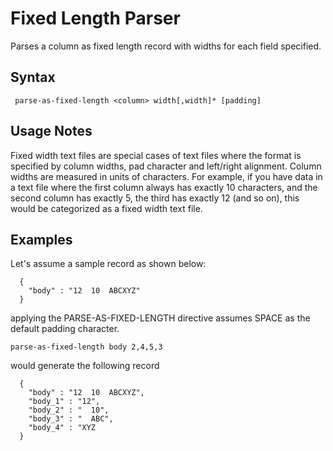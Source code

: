 # Fixed Length Parser

Parses a column as fixed length record with widths for each field specified.

## Syntax
```
 parse-as-fixed-length <column> width[,width]* [padding]
```

## Usage Notes

Fixed width text files are special cases of text files where the format is specified by column widths,
pad character and left/right alignment.  Column widths are measured in units of characters.
For example, if you have data in a text file where the first column always has exactly 10 characters,
and the second column has exactly 5, the third has exactly 12 (and so on), this would be categorized as a
fixed width text file.

## Examples

Let's assume a sample record as shown below:

```
  {
    "body" : "12  10  ABCXYZ"
  }
```

applying the PARSE-AS-FIXED-LENGTH directive assumes SPACE as the default padding
character.

```
parse-as-fixed-length body 2,4,5,3
```

would generate the following record

```
  {
    "body" : "12  10  ABCXYZ",
    "body_1" : "12",
    "body_2" : "  10",
    "body_3" : "  ABC",
    "body_4" : "XYZ
  }
```
